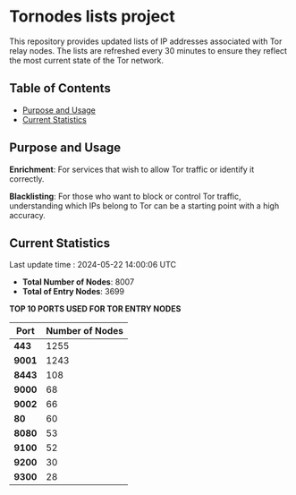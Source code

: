 # Tornodes lists project

This repository provides updated lists of IP addresses associated with Tor relay nodes. The lists are refreshed every 30 minutes to ensure they reflect the most current state of the Tor network.

## Table of Contents

- [Purpose and Usage](#purpose-and-usage)
- [Current Statistics](#current-statistics)


## Purpose and Usage

**Enrichment**: For services that wish to allow Tor traffic or identify it correctly.

**Blacklisting**: For those who want to block or control Tor traffic, understanding which IPs belong to Tor can be a starting point with a high accuracy.

## Current Statistics

Last update time : 2024-05-22 14:00:06 UTC

- **Total Number of Nodes**: 8007
- **Total of Entry Nodes**: 3699

**TOP 10 PORTS USED FOR TOR ENTRY NODES**

| **Port** | **Number of Nodes** |
|------|-----------------|
| **443**   | 1255  |
| **9001**   | 1243  |
| **8443**   | 108  |
| **9000**   | 68  |
| **9002**   | 66  |
| **80**   | 60  |
| **8080**   | 53  |
| **9100**   | 52  |
| **9200**   | 30  |
| **9300**   | 28  |

